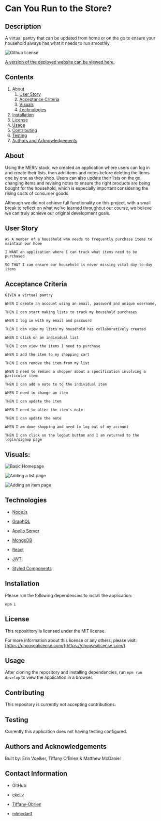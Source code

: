 # Can You Run to the Store?

## Description

A virtual pantry that can be updated from home or on the go to ensure your household always has what it needs to run smoothly.

![Github license](http://img.shields.io/badge/License-MIT-yellow.svg)

[A version of the deployed website can be viewed here.](https://can-you-run-to-the-store.herokuapp.com/)

## Contents

1. [About](#about)
   1. [User Story](#user%20story)
   2. [Acceptance Criteria](#acceptance%20criteria)
   3. [Visuals](#visuals)
   4. [Technologies](#technologies)
2. [Installation](#installation)
3. [License](#license)
4. [Usage](#usage)
5. [Contributing](#contributing)
6. [Testing](#testing)
7. [Authors and Acknowledgements](#authors%20and%20acknowledgements)

## About

Using the MERN stack, we created an application where users can log in and create their lists, then add items and notes before deleting the items one by one as they shop. Users can also update their lists on the go, changing items and revising notes to ensure the right products are being bought for the household, which is especially important considering the rising costs of consumer goods.

Although we did not achieve full functionality on this project, with a small break to reflect on what we've learned throughout our course, we believe we can truly achieve our original development goals.

## User Story

```
AS A member of a household who needs to frequently purchase items to maintain our home

I WANT an application where I can track what items need to be purchased

SO THAT I can ensure our household is never missing vital day-to-day items
```

## Acceptance Criteria

```
GIVEN a virtual pantry

WHEN I create an account using an email, password and unique username,

THEN I can start making lists to track my household purchases

WHEN I log in with my email and password

THEN I can view my lists my household has collaboratively created

WHEN I click on an individual list

THEN I can view the items I need to purchase

WHEN I add the item to my shopping cart

THEN I can remove the item from my list

WHEN I need to remind a shopper about a specification involving a particular item

THEN I can add a note to to the individual item

WHEN I need to change an item

THEN I can update the item

WHEN I need to alter the item's note

THEN I can update the note

WHEN I am done shopping and need to log out of my account

THEN I can click on the logout button and I am returned to the login/signup page
```

## Visuals:

![Basic Homepage](/client/assets/images/basic-cyrtts-home.png)

![Adding a list page](/client/assets/images/basic-cyrtts-add-list.png)

![Adding an item page](/client/assets/images/basic-cyrtts-add-item.png)

## Technologies

- [Node.js](https://nodejs.org/en/)

- [GraphQL](https://graphql.org/)

- [Apollo Server](https://www.apollographql.com/docs/apollo-server/)

- [MongoDB](https://www.mongodb.com/)

- [React](https://reactjs.org/)

- [JWT](https://jwt.io/)

- [Styled Components](https://styled-components.com/)

## Installation

Please run the following dependencies to install the application:

`npm i`

## License

This reposititory is licensed under the MIT license.

For more information about this license or any others, please visit: [https://choosealicense.com/](https://choosealicense.com/).

## Usage

After cloning the repository and installing dependencies, run `npm run develop` to view the application in a browser.

## Contributing

This repository is currently not accepting contributions.

## Testing

Currently this application does not having testing configured.

## Authors and Acknowledgements

Built by: Erin Voelker, Tiffany O'Brien & Matthew McDaniel

## Contact Information

- GitHub:

- [ekellv](https://github.com/ekellv)

- [Tiffany-Obrien](https://github.com/Tiffany-Obrien)

- [mlmcdan1](https://github.com/mlmcdan1)
